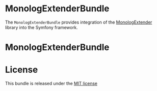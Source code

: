 MonologExtenderBundle
=============

The `MonologExtenderBundle` provides integration of the [MonologExtender](https://github.com/stuzzo/monolog-bundle)
library into the Symfony framework.

MonologExtenderBundle
=============

License
=======

This bundle is released under the [MIT license](LICENSE)
